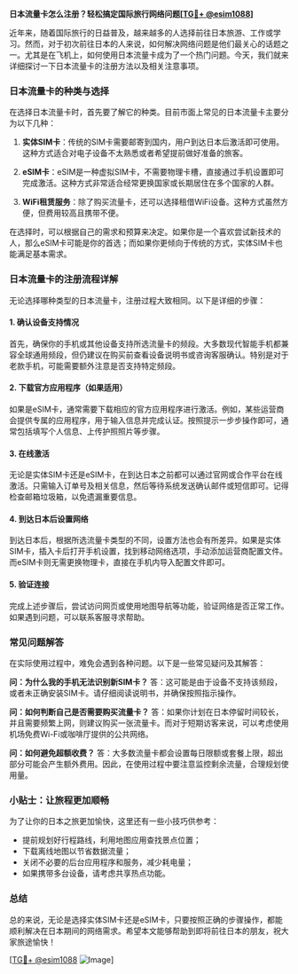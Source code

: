 **日本流量卡怎么注册？轻松搞定国际旅行网络问题[[TG💪+ @esim1088](https://t.me/s/esim1088)]**

近年来，随着国际旅行的日益普及，越来越多的人选择前往日本旅游、工作或学习。然而，对于初次前往日本的人来说，如何解决网络问题是他们最关心的话题之一。尤其是在飞机上，如何使用日本流量卡成为了一个热门问题。今天，我们就来详细探讨一下日本流量卡的注册方法以及相关注意事项。

### 日本流量卡的种类与选择

在选择日本流量卡时，首先要了解它的种类。目前市面上常见的日本流量卡主要分为以下几种：

1. **实体SIM卡**：传统的SIM卡需要邮寄到国内，用户到达日本后激活即可使用。这种方式适合对电子设备不太熟悉或者希望提前做好准备的旅客。
   
2. **eSIM卡**：eSIM是一种虚拟SIM卡，不需要物理卡槽，直接通过手机设置即可完成激活。这种方式非常适合经常更换国家或长期居住在多个国家的人群。

3. **WiFi租赁服务**：除了购买流量卡，还可以选择租借WiFi设备。这种方式虽然方便，但费用较高且携带不便。

在选择时，可以根据自己的需求和预算来决定。如果你是一个喜欢尝试新技术的人，那么eSIM卡可能是你的首选；而如果你更倾向于传统的方式，实体SIM卡也能满足基本需求。

### 日本流量卡的注册流程详解

无论选择哪种类型的日本流量卡，注册过程大致相同。以下是详细的步骤：

#### 1. 确认设备支持情况

首先，确保你的手机或其他设备支持所选流量卡的频段。大多数现代智能手机都兼容全球通用频段，但仍建议在购买前查看设备说明书或咨询客服确认。特别是对于老款手机，可能需要额外注意是否支持特定频段。

#### 2. 下载官方应用程序（如果适用）

如果是eSIM卡，通常需要下载相应的官方应用程序进行激活。例如，某些运营商会提供专属的应用程序，用于输入信息并完成认证。按照提示一步步操作即可，通常包括填写个人信息、上传护照照片等步骤。

#### 3. 在线激活

无论是实体SIM卡还是eSIM卡，在到达日本之前都可以通过官网或合作平台在线激活。只需输入订单号及相关信息，然后等待系统发送确认邮件或短信即可。记得检查邮箱垃圾箱，以免遗漏重要信息。

#### 4. 到达日本后设置网络

到达日本后，根据所选流量卡类型的不同，设置方法也会有所差异。如果是实体SIM卡，插入卡后打开手机设置，找到移动网络选项，手动添加运营商配置文件。而eSIM卡则无需更换物理卡，直接在手机内导入配置文件即可。

#### 5. 验证连接

完成上述步骤后，尝试访问网页或使用地图导航等功能，验证网络是否正常工作。如果遇到问题，可以联系客服寻求帮助。

### 常见问题解答

在实际使用过程中，难免会遇到各种问题。以下是一些常见疑问及其解答：

**问：为什么我的手机无法识别新SIM卡？**
答：这可能是由于设备不支持该频段，或者未正确安装SIM卡。请仔细阅读说明书，并确保按照指示操作。

**问：如何判断自己是否需要购买流量卡？**
答：如果你计划在日本停留时间较长，并且需要频繁上网，则建议购买一张流量卡。而对于短期访客来说，可以考虑使用机场免费Wi-Fi或咖啡厅提供的公共网络。

**问：如何避免超额收费？**
答：大多数流量卡都会设置每日限额或套餐上限，超出部分可能会产生额外费用。因此，在使用过程中要注意监控剩余流量，合理规划使用量。

### 小贴士：让旅程更加顺畅

为了让你的日本之旅更加愉快，这里还有一些小技巧供参考：

- 提前规划好行程路线，利用地图应用查找景点位置；
- 下载离线地图以节省数据流量；
- 关闭不必要的后台应用程序和服务，减少耗电量；
- 如果携带多台设备，请考虑共享热点功能。

### 总结

总的来说，无论是选择实体SIM卡还是eSIM卡，只要按照正确的步骤操作，都能顺利解决在日本期间的网络需求。希望本文能够帮助到即将前往日本的朋友，祝大家旅途愉快！

[[TG💪+ @esim1088](https://t.me/s/esim1088) ![Image](https://i.postimg.cc/4NQfJmqS/Snipaste-2025-05-13-00-14-12.png)]